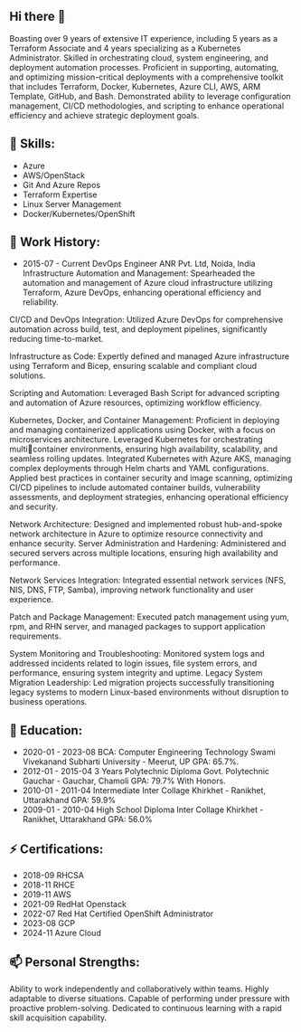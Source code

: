 ## Hi there 👋


Boasting over 9 years of extensive IT experience, including 5 years as a Terraform Associate and 4 years specializing as a Kubernetes Administrator. Skilled in orchestrating cloud, system engineering, and deployment automation processes. Proficient in supporting, automating, and optimizing mission-critical deployments with a comprehensive toolkit that includes Terraform, Docker, Kubernetes, Azure CLI, AWS, ARM Template, GitHub, and Bash. Demonstrated ability to leverage configuration
management, CI/CD methodologies, and scripting to enhance operational efficiency and achieve
strategic deployment goals.

## 🔭 Skills:

- Azure
- AWS/OpenStack
- Git And Azure Repos
- Terraform Expertise
- Linux Server Management
- Docker/Kubernetes/OpenShift

## 🌱 Work History:

- 2015-07 - Current DevOps Engineer
ANR Pvt. Ltd, Noida, India Infrastructure Automation and Management: Spearheaded the automation and management of Azure cloud infrastructure utilizing Terraform, Azure DevOps, enhancing operational efficiency and reliability. 

CI/CD and DevOps Integration: Utilized Azure DevOps for comprehensive automation across build, test, and deployment pipelines, significantly reducing time-to-market. 

Infrastructure as Code: Expertly defined and managed Azure infrastructure using Terraform and Bicep, ensuring scalable and compliant cloud solutions. 

Scripting and Automation: Leveraged Bash Script for advanced scripting and automation of Azure resources, optimizing workflow efficiency.

Kubernetes, Docker, and Container Management: Proficient in deploying and managing containerized applications using Docker, with a focus on microservices architecture. Leveraged Kubernetes for orchestrating multicontainer environments, ensuring high availability, scalability, and seamless rolling updates. Integrated Kubernetes with Azure AKS, managing complex deployments through Helm charts and YAML configurations. Applied best practices in container security and image scanning, optimizing CI/CD pipelines to include automated container builds, vulnerability assessments, and deployment strategies, enhancing operational efficiency and security.

Network Architecture: Designed and implemented robust hub-and-spoke network architecture in Azure to optimize resource connectivity and enhance security.
Server Administration and Hardening: Administered and secured servers across multiple locations, ensuring high availability and performance.

Network Services Integration: Integrated essential network services (NFS, NIS, DNS, FTP, Samba), improving network functionality and user experience.

Patch and Package Management: Executed patch management using yum, rpm, and RHN server, and managed packages to support application requirements.

System Monitoring and Troubleshooting: Monitored system logs and addressed incidents related to login issues, file system errors, and performance, ensuring system integrity and uptime. Legacy System Migration Leadership: Led migration projects successfully transitioning legacy systems to modern Linux-based environments without disruption to business operations.

## 👯 Education:

 - 2020-01 - 2023-08 BCA: Computer Engineering Technology Swami Vivekanand Subharti University - Meerut, UP GPA: 65.7%.
 - 2012-01 - 2015-04 3 Years Polytechnic Diploma Govt. Polytechnic Gauchar - Gauchar, Chamoli GPA: 79.7% With Honors.
 - 2010-01 - 2011-04 Intermediate Inter Collage Khirkhet - Ranikhet, Uttarakhand GPA: 59.9%
 - 2009-01 - 2010-04 High School Diploma Inter Collage Khirkhet - Ranikhet, Uttarakhand GPA: 56.0%

## ⚡ Certifications:

- 2018-09 RHCSA
- 2018-11 RHCE
- 2019-11 AWS
- 2021-09 RedHat Openstack
- 2022-07 Red Hat Certified OpenShift Administrator
- 2023-08 GCP
- 2024-11 Azure Cloud

## 📫 Personal Strengths:

Ability to work independently and collaboratively within teams. Highly adaptable to diverse situations.
Capable of performing under pressure with proactive problem-solving.
Dedicated to continuous learning with a rapid skill acquisition capability.
<!--
- 👯 I’m looking to collaborate on ...
- 🤔 I’m looking for help with ...
- 💬 Ask me about ...
- 📫 How to reach me: ...
- 😄 Pronouns: ...
- ⚡ Fun fact: ...
-->
